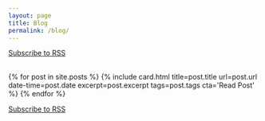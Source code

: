 ```yaml
---
layout: page
title: Blog
permalink: /blog/
---
```

<div class="cta--right blog-rss-top">
  <a href="{{ "/feed.xml" | relative_url }}" class="button" target="blank">Subscribe to RSS</a><br /><br />
</div>


{% for post in site.posts %}
  {% include card.html title=post.title url=post.url date-time=post.date excerpt=post.excerpt tags=post.tags cta='Read Post' %}
{% endfor %}

<div class="cta--right">
  <a href="{{ "/feed.xml" | relative_url }}" class="button">Subscribe to RSS</a>
</div>
